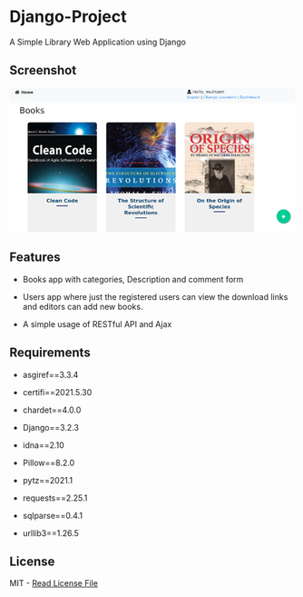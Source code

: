 # Django-Project
A Simple Library Web Application using Django

## Screenshot

![Screenshot](Screenshot.png)

## Features

* Books app with categories, Description and comment form

* Users app where just the registered users can view the download links and editors can add new books.

* A simple usage of RESTful API and Ajax 

## Requirements

* asgiref==3.3.4

* certifi==2021.5.30

* chardet==4.0.0

* Django==3.2.3

* idna==2.10

* Pillow==8.2.0

* pytz==2021.1

* requests==2.25.1

* sqlparse==0.4.1

* urllib3==1.26.5

## License

MIT - [Read License File](https://github.com/Mulham/Django-Project/blob/main/LICENSE)
